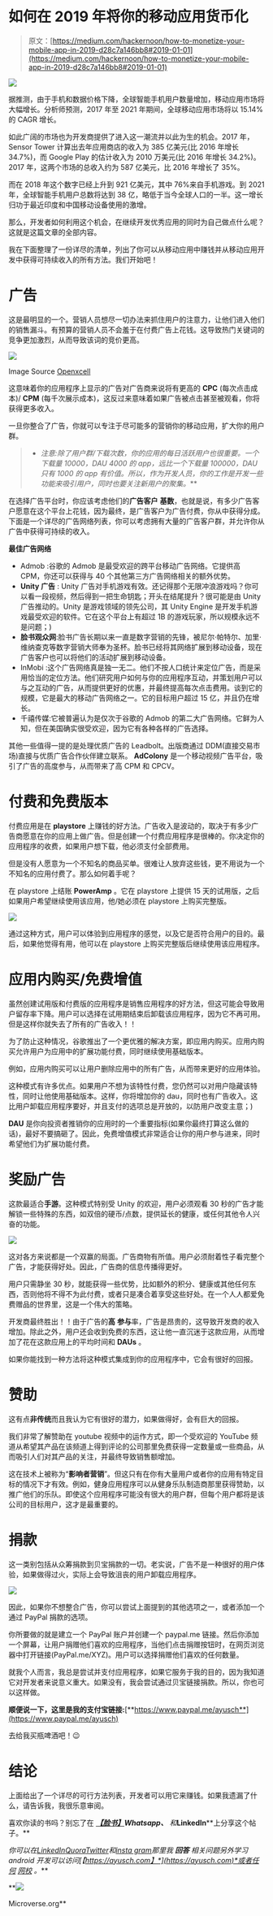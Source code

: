 # 如何在 2019 年将你的移动应用货币化

> 原文：[https://medium.com/hackernoon/how-to-monetize-your-mobile-app-in-2019-d28c7a146bb8#2019-01-01](https://medium.com/hackernoon/how-to-monetize-your-mobile-app-in-2019-d28c7a146bb8#2019-01-01)

![](../Images/5d100f47ef73bfba5dfd907130a9e22b.png)

据推测，由于手机和数据价格下降，全球智能手机用户数量增加，移动应用市场将大幅增长。分析师预测，2017 年至 2021 年期间，全球移动应用市场将以 15.14%的 CAGR 增长。

如此广阔的市场也为开发商提供了进入这一潮流并以此为生的机会。2017 年，Sensor Tower 计算出去年应用商店的收入为 385 亿美元(比 2016 年增长 34.7%)，而 Google Play 的估计收入为 2010 万美元(比 2016 年增长 34.2%)。2017 年，这两个市场的总收入约为 587 亿美元，比 2016 年增长了 35%。

而在 2018 年这个数字已经上升到 921 亿美元，其中 76%来自手机游戏。到 2021 年，全球智能手机用户总数将达到 38 亿，略低于当今全球人口的一半。这一增长归功于最近印度和中国移动设备使用的激增。

那么，开发者如何利用这个机会，在继续开发优秀应用的同时为自己做点什么呢？这就是这篇文章的全部内容。

我在下面整理了一份详尽的清单，列出了你可以从移动应用中赚钱并从移动应用开发中获得可持续收入的所有方法。我们开始吧！

# 广告

这是最明显的一个。营销人员想尽一切办法来抓住用户的注意力，让他们进入他们的销售漏斗。有预算的营销人员不会羞于在付费广告上花钱。这导致热门关键词的竞争更加激烈，从而导致该词的竞价更高。

![](../Images/13210de4f6ff083117fdac35021b61cf.png)

Image Source [Openxcell](https://www.openxcell.com/10-popular-mobile-ad-networks-for-app-monetization)

这意味着你的应用程序上显示的广告对广告商来说将有更高的 **CPC** (每次点击成本)/ **CPM** (每千次展示成本)，这反过来意味着如果广告被点击甚至被观看，你将获得更多收入。

一旦你整合了广告，你就可以专注于尽可能多的营销你的移动应用，扩大你的用户群。

> * *注意:除了用户群/下载次数，你的应用的每日活跃用户也很重要。一个下载量 10000，DAU 4000 的 app，远比一个下载量 100000，DAU 只有 1000 的 app 有价值。所以，作为开发人员，你的工作是开发一些功能来吸引用户，同时也要关注新用户的聚集。***

在选择广告平台时，你应该考虑他们的**广告客户** **基数**，也就是说，有多少广告客户愿意在这个平台上花钱，因为最终，是广告客户为广告付费，你从中获得分成。下面是一个详尽的广告网络列表，你可以考虑拥有大量的广告客户群，并允许你从广告中获得可持续的收入。

**最佳广告网络**

*   Admob :谷歌的 Admob 是最受欢迎的跨平台移动广告网络。它提供高 CPM，你还可以获得与 40 个其他第三方广告网络相关的额外优势。
*   **Unity 广告** : Unity 广告对手机游戏有效。还记得那个无限冲浪游戏吗？你可以看一段视频，然后得到一把生命钥匙；开头在结尾提升？很可能是由 Unity 广告推动的。Unity 是游戏领域的领先公司，其 Unity Engine 是开发手机游戏最受欢迎的软件。它在这个平台上有超过 1B 的游戏玩家，所以规模永远不是问题；)
*   **脸书观众网**:脸书广告长期以来一直是数字营销的先锋，被尼尔·帕特尔、加里·维纳查克等数字营销大师奉为圣杯。脸书已经将其网络扩展到移动设备，现在广告客户也可以将他们的活动扩展到移动设备。
*   InMobi :这个广告网络真是独一无二。他们不按人口统计来定位广告，而是采用恰当的定位方法。他们研究用户如何与你的应用程序互动，并策划用户可以与之互动的广告，从而提供更好的优惠，并最终提高每次点击费用。谈到它的规模，它是最大的移动广告网络之一。它的目标用户超过 15 亿，并且仍在增长。
*   千禧传媒:它被普遍认为是仅次于谷歌的 Admob 的第二大广告网络。它鲜为人知，但在美国确实很受欢迎，因为它有各种各样的广告选择。

其他一些值得一提的是处理优质广告的 Leadbolt。出版商通过 DDM(直接交易市场)直接与优质广告合作伙伴建立联系。 **AdColony** 是一个移动视频广告平台，吸引了广告的高度参与，从而带来了高 CPM 和 CPCV。

# 付费和免费版本

付费应用是在 **playstore** 上赚钱的好方法。广告收入是波动的，取决于有多少广告商愿意在你的应用上做广告。但是创建一个付费应用程序是很棒的。你决定你的应用程序的收费，如果用户想下载，他必须支付全部费用。

但是没有人愿意为一个不知名的商品买单。很难让人放弃这些钱，更不用说为一个不知名的应用付费了。那么如何着手呢？

在 playstore 上结账 **PowerAmp** 。它在 playstore 上提供 15 天的试用版，之后如果用户希望继续使用该应用，他/她必须在 playstore 上购买完整版。

![](../Images/9297da65e99191656ec309584346622e.png)

通过这种方式，用户可以体验到应用程序的感觉，以及它是否符合用户的目的。最后，如果他觉得有用，他可以在 playstore 上购买完整版后继续使用该应用程序。

# 应用内购买/免费增值

虽然创建试用版和付费版的应用程序是销售应用程序的好方法，但这可能会导致用户留存率下降。用户可以选择在试用期结束后卸载该应用程序，因为它不再可用。但是这样你就失去了所有的广告收入！！

为了防止这种情况，谷歌推出了一个更优雅的解决方案，即应用内购买。应用内购买允许用户为应用中的扩展功能付费，同时继续使用基础版本。

例如，应用内购买可以让用户删除应用中的所有广告，从而带来更好的应用体验。

这种模式有许多优点。如果用户不想为该特性付费，您仍然可以对用户隐藏该特性，同时让他使用基础版本。这样，你将增加你的 dau，同时也有广告收入。这比用户卸载应用程序要好，并且支付的选项总是开放的，以防用户改变主意；)

**DAU** 是你向投资者推销你的应用时的一个重要指标(如果你最终打算这么做的话)，最好不要搞砸了。因此，免费增值模式非常适合让你的用户参与进来，同时希望他们为扩展功能付费。

# 奖励广告

这款最适合**手游**。这种模式特别受 Unity 的欢迎，用户必须观看 30 秒的广告才能解锁一些特殊的东西，如双倍的硬币/点数，提供延长的健康，或任何其他令人兴奋的功能。

![](../Images/ae6befba3fcdd9d192932cd0e274d343.png)

这对各方来说都是一个双赢的局面。广告商物有所值。用户必须耐着性子看完整个广告，才能获得好处。因此，广告商的信息传播得更好。

用户只需静坐 30 秒，就能获得一些优势，比如额外的积分、健康或其他任何东西，否则他将不得不为此付费，或者只是凑合着享受这些好处。在一个人人都爱免费赠品的世界里，这是一个伟大的策略。

开发商最终胜出！！由于广告的**高** **参与**率，广告是昂贵的，这导致开发商的收入增加。除此之外，用户还会收到免费的东西，这让他一直沉迷于这款应用，从而增加了花在这款应用上的平均时间和 **DAUs** 。

如果你能找到一种方法将这种模式集成到你的应用程序中，它会有很好的回报。

# 赞助

这有点**非传统**而且我认为它有很好的潜力，如果做得好，会有巨大的回报。

我们非常了解赞助在 youtube 视频中的运作方式，即一个受欢迎的 YouTube 频道从希望其产品在该频道上得到评论的公司那里免费获得一定数量或一些商品，从而吸引人们对其产品的关注，并最终导致销售额增加。

这在技术上被称为“**影响者营销**”。但这只有在你有大量用户或者你的应用有特定目标的情况下才有效。例如，健身应用程序可以从健身乐队制造商那里获得赞助，以推广他们的乐队。即使这个应用程序可能没有很大的用户群，但每个用户都将是该公司的目标用户，这才是最重要的。

# 捐款

这一类别包括从众筹捐款到贝宝捐款的一切。老实说，广告不是一种很好的用户体验，如果做得过火，实际上会导致沮丧的用户卸载应用程序。

![](../Images/b474d4dda5094dfd0605f8633f9f3043.png)

因此，如果你不想整合广告，你可以尝试上面提到的其他选项之一，或者添加一个通过 PayPal 捐款的选项。

你所要做的就是建立一个 PayPal 账户并创建一个 paypal.me 链接。然后你添加一个屏幕，让用户捐赠他们喜欢的应用程序，当他们点击捐赠按钮时，在网页浏览器中打开链接(PayPal.me/XYZ)。用户可以选择捐赠他们喜欢的任何数量。

就我个人而言，我总是尝试并支付应用程序，如果它服务于我的目的，因为我知道它对开发者来说意义重大。如果没有，我会尝试通过贝宝链接捐款。所以，你也可以这样做。

**顺便说一下，这里是我的支付宝链接:**[**https://www.paypal.me/ayusch**](https://www.paypal.me/ayusch)

去给我买瓶啤酒吧！😉

# 结论

上面给出了一个详尽的可行方法列表，开发者可以用它来赚钱。如果我遗漏了什么，请告诉我，我很乐意审阅。

喜欢你读的书吗？别忘了在 [***【脸书】***](https://www.facebook.com/AndroidVille)****Whatsapp、*** *和****LinkedIn****上分享这个帖子。**

**你可以在*[*LinkedIn*](https://www.linkedin.com/in/ayuschjain)*[*Quora*](https://www.quora.com/profile/Ayusch-Jain)*[*Twitter*](https://twitter.com/ayuschjain)*和*[*insta gram*](https://www.instagram.com/androidville/)*那里我* ***回答*** *相关问题另外学习 android 开发可以访问*[*【https://ayusch.com】*](https://ayusch.com)*或者任何* [*网校*](http://microverse.org) *。****

**[![](../Images/531f5119563669b3c14ca7d4c56788c1.png)](http://microverse.org)

Microverse.org**
